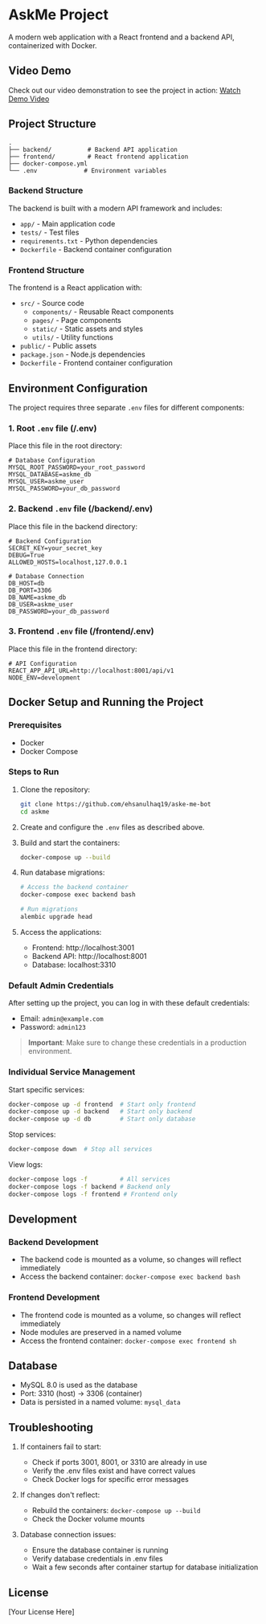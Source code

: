 # AskMe Project

A modern web application with a React frontend and a backend API, containerized with Docker.

## Video Demo
Check out our video demonstration to see the project in action:
[Watch Demo Video](https://drive.google.com/file/d/1l27u362DEJPYsa1lB76y4DbQxMZB4Z9p/view?usp=sharing)

## Project Structure

```
.
├── backend/          # Backend API application
├── frontend/         # React frontend application
├── docker-compose.yml
└── .env             # Environment variables
```

### Backend Structure

The backend is built with a modern API framework and includes:

- `app/` - Main application code
- `tests/` - Test files
- `requirements.txt` - Python dependencies
- `Dockerfile` - Backend container configuration

### Frontend Structure

The frontend is a React application with:

- `src/` - Source code
  - `components/` - Reusable React components
  - `pages/` - Page components
  - `static/` - Static assets and styles
  - `utils/` - Utility functions
- `public/` - Public assets
- `package.json` - Node.js dependencies
- `Dockerfile` - Frontend container configuration

## Environment Configuration

The project requires three separate `.env` files for different components:

### 1. Root `.env` file (/.env)
Place this file in the root directory:
```env
# Database Configuration
MYSQL_ROOT_PASSWORD=your_root_password
MYSQL_DATABASE=askme_db
MYSQL_USER=askme_user
MYSQL_PASSWORD=your_db_password
```

### 2. Backend `.env` file (/backend/.env)
Place this file in the backend directory:
```env
# Backend Configuration
SECRET_KEY=your_secret_key
DEBUG=True
ALLOWED_HOSTS=localhost,127.0.0.1

# Database Connection
DB_HOST=db
DB_PORT=3306
DB_NAME=askme_db
DB_USER=askme_user
DB_PASSWORD=your_db_password
```

### 3. Frontend `.env` file (/frontend/.env)
Place this file in the frontend directory:
```env
# API Configuration
REACT_APP_API_URL=http://localhost:8001/api/v1
NODE_ENV=development
```

## Docker Setup and Running the Project

### Prerequisites

- Docker
- Docker Compose

### Steps to Run

1. Clone the repository:
   ```bash
   git clone https://github.com/ehsanulhaq19/aske-me-bot
   cd askme
   ```

2. Create and configure the `.env` files as described above.

3. Build and start the containers:
   ```bash
   docker-compose up --build
   ```

4. Run database migrations:
   ```bash
   # Access the backend container
   docker-compose exec backend bash
   
   # Run migrations
   alembic upgrade head
   ```

5. Access the applications:
   - Frontend: http://localhost:3001
   - Backend API: http://localhost:8001
   - Database: localhost:3310

### Default Admin Credentials
After setting up the project, you can log in with these default credentials:
- Email: `admin@example.com`
- Password: `admin123`

> **Important**: Make sure to change these credentials in a production environment.

### Individual Service Management

Start specific services:
```bash
docker-compose up -d frontend  # Start only frontend
docker-compose up -d backend   # Start only backend
docker-compose up -d db        # Start only database
```

Stop services:
```bash
docker-compose down  # Stop all services
```

View logs:
```bash
docker-compose logs -f         # All services
docker-compose logs -f backend # Backend only
docker-compose logs -f frontend # Frontend only
```

## Development

### Backend Development
- The backend code is mounted as a volume, so changes will reflect immediately
- Access the backend container: `docker-compose exec backend bash`

### Frontend Development
- The frontend code is mounted as a volume, so changes will reflect immediately
- Node modules are preserved in a named volume
- Access the frontend container: `docker-compose exec frontend sh`

## Database

- MySQL 8.0 is used as the database
- Port: 3310 (host) -> 3306 (container)
- Data is persisted in a named volume: `mysql_data`

## Troubleshooting

1. If containers fail to start:
   - Check if ports 3001, 8001, or 3310 are already in use
   - Verify the .env files exist and have correct values
   - Check Docker logs for specific error messages

2. If changes don't reflect:
   - Rebuild the containers: `docker-compose up --build`
   - Check the Docker volume mounts

3. Database connection issues:
   - Ensure the database container is running
   - Verify database credentials in .env files
   - Wait a few seconds after container startup for database initialization

## License

[Your License Here] 